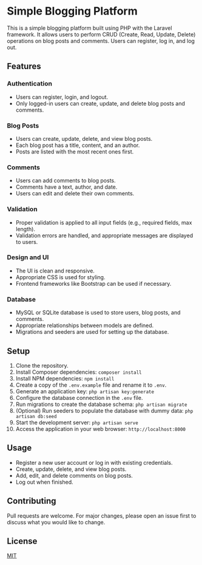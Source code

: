 # Simple Blogging Platform

This is a simple blogging platform built using PHP with the Laravel framework. It allows users to perform CRUD (Create, Read, Update, Delete) operations on blog posts and comments. Users can register, log in, and log out.

## Features

### Authentication

- Users can register, login, and logout.
- Only logged-in users can create, update, and delete blog posts and comments.

### Blog Posts

- Users can create, update, delete, and view blog posts.
- Each blog post has a title, content, and an author.
- Posts are listed with the most recent ones first.

### Comments

- Users can add comments to blog posts.
- Comments have a text, author, and date.
- Users can edit and delete their own comments.

### Validation

- Proper validation is applied to all input fields (e.g., required fields, max length).
- Validation errors are handled, and appropriate messages are displayed to users.

### Design and UI

- The UI is clean and responsive.
- Appropriate CSS is used for styling.
- Frontend frameworks like Bootstrap can be used if necessary.

### Database

- MySQL or SQLite database is used to store users, blog posts, and comments.
- Appropriate relationships between models are defined.
- Migrations and seeders are used for setting up the database.

## Setup

1. Clone the repository.
2. Install Composer dependencies: `composer install`
3. Install NPM dependencies: `npm install`
4. Create a copy of the `.env.example` file and rename it to `.env`.
5. Generate an application key: `php artisan key:generate`
6. Configure the database connection in the `.env` file.
7. Run migrations to create the database schema: `php artisan migrate`
8. (Optional) Run seeders to populate the database with dummy data: `php artisan db:seed`
9. Start the development server: `php artisan serve`
10. Access the application in your web browser: `http://localhost:8000`

## Usage

- Register a new user account or log in with existing credentials.
- Create, update, delete, and view blog posts.
- Add, edit, and delete comments on blog posts.
- Log out when finished.

## Contributing

Pull requests are welcome. For major changes, please open an issue first to discuss what you would like to change.

## License

[MIT](https://choosealicense.com/licenses/mit/)
